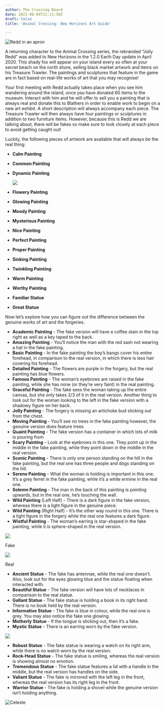 ```yaml
---
author: The Crossing Board
date: 2021-06-04T21:11:59Z
draft: false
title: 'Animal Crossing: New Horizons Art Guide'

---
```

![Redd in an apron](/images/news/redd.png "Redd Animal Crossing New Horizons")

A returning character to the Animal Crossing series, the rebranded “Jolly Redd” was added to New Horizons in the 1.2.0 Earth Day update in April 2020. This shady fox will appear on your island every so often at your secret beach on the north shore, selling black market artwork and items on his Treasure Trawler. The paintings and sculptures that feature in the game are in fact based on real-life works of art that you may recognise!

Your first meeting with Redd actually takes place when you see him wandering around the island, once you have donated 60 items to the museum. Interact with him and he will offer to sell you a painting that is always real and donate this to Blathers in order to enable work to begin on a new art exhibit. A short description will always accompany each piece. The Treasure Trawler will then always have four paintings or sculptures in addition to two furniture items. However, because this is Redd we are talking about, there will be fakes so make sure to look closely at each piece to avoid getting caught out!

Luckily, the following pieces of artwork are available that will always be the real thing:

* **Calm Painting**
* **Common Painting**
* **Dynamic Painting**

  ![](/images/news/dynamic-painting-always-real.png)
* **Flowery Painting**
* **Glowing Painting**
* **Moody Painting**
* **Mysterious Painting**
* **Nice Painting**
* **Perfect Painting**
* **Proper Painting**
* **Sinking Painting**
* **Twinkling Painting**
* **Warm Painting**
* **Worthy Painting**
* **Familiar Statue**
* **Great Statue**

Now let’s explore how you can figure out the difference between the genuine works of art and the forgeries.

* **Academic Painting** - The fake version will have a coffee stain in the top right as well as a key taped to the back.
* **Amazing Painting** - You’ll notice the man with the red sash not wearing a hat in the fake painting.
* **Basic Painting** - In the fake painting the boy’s bangs cover his entire forehead, in comparison to the real version, in which there is less hair covering his forehead.
* **Detailed Painting** - The flowers are purple in the forgery, but the real painting has blue flowers.
* **Famous Painting** - The woman’s eyebrows are raised in the fake painting, while she has none (or they’re very faint) in the real painting.
* **Graceful Painting** - The fake sees the woman taking up the entire canvas, but she only takes 2/3 of it in the real version. Another thing to look out for the woman looking to the left in the fake version with a shadowy figure on her back.
* **Jolly Painting** - The forgery is missing an artichoke bud sticking out from the chest.
* **Moving Painting** - You’ll see no trees in the fake painting however, the genuine version does feature trees
* **Quaint Painting** - The fake version has a container in which lots of milk is pouring from
* **Scary Painting** - Look at the eyebrows in this one. They point up in the middle in the fake painting, while they point down in the middle in the real version.
* **Scenic Painting** - There is only one person standing on the hill in the fake painting, but the real one has three people and dogs standing on the hill.
* **Serene Painting** - What the woman is holding is important in this one. It’s a grey ferret in the fake painting, while it’s a white ermine in the real one.
* **Solemn Painting** - The man in the back of this painting is pointing upwards, but in the real one, he’s touching the wall.
* **Wild Painting** (Left Half) - There is a dark figure in the fake version, whereas there is a light figure in the genuine piece.
* **Wild Painting** (Right Half) - It’s the other way round in this one. There is a light figure in the forgery while the real one features a dark figure.
* **Wistful Painting** - The woman’s earring is star-shaped in the fake painting, while it is sphere-shaped in the real version.

![](/images/news/wistful-painting-fake.png)

Fake

![](/images/news/wistful-painting-real.png)

Real

* **Ancient Statue** - The fake has antennae, while the real one doesn’t. Also, look out for the eyes glowing blue and the statue floating when interacted with.
* **Beautiful Statue** - The fake version will have lots of necklaces in comparison to the real statue.
* **Gallant Statue** - The fake statue is holding a book in its right hand. There is no book held by the real version.
* **Informative Statue** - The fake is blue in colour, while the real one is grey. You may also notice the fake one glowing.
* **Motherly Statue** - If the tongue is sticking out, then it’s a fake.
* **Mystic Statue** - There is an earring worn by the fake version.

![](/images/news/mystic-statue.png)

* **Robust Statue** - The fake statue is wearing a watch on its right arm, while there is no watch worn by the real version.
* **Rock-Head Statue** - The fake statue is smiling, whereas the real version is showing almost no emotion.
* **Tremendous Statue** - The fake statue features a lid with a handle in the middle, but the real version has handles on the side.
* **Valiant Statue** - The fake is mirrored with the left leg in the front, whereas the real version has its right leg in the front.
* **Warrior Statue** - The fake is holding a shovel while the genuine version isn’t holding anything.

![Celeste](/images/news/blathers-1.png "Celeste Animal Crossing New Horizons")